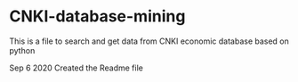# CNKI-database-mining

This is a file to search and get data from CNKI economic database based on python

Sep 6 2020 Created the Readme file
